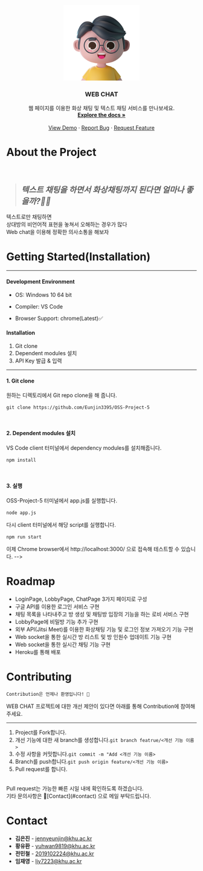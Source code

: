 <!-- PROJECT LOGO -->
<br />
<div align="center">
  <a href="https://github.com/othneildrew/Best-README-Template">
    <img src="https://github.com/Eunjin3395/OSS-Project-5/blob/main/public/images/01.png" alt="Logo" width="200">
  </a>

  <h3 align="center">WEB CHAT</h3>

  <p align="center">
    웹 페이지를 이용한 화상 채팅 및 텍스트 채팅 서비스를 만나보세요.
    <br />
    <a href="https://github.com/Eunjin3395/OSS-Project-5"><strong>Explore the docs »</strong></a>
    <br />
    <br />
    <a href="https://tranquil-river-87865.herokuapp.com/">View Demo</a>
    ·
    <a href="https://github.com/Eunjin3395/OSS-Project-5">Report Bug</a>
    ·
    <a href="https://github.com/Eunjin3395/OSS-Project-5">Request Feature</a>
  </p>
</div>

# About the Project

<br>

> ## ***텍스트 채팅을 하면서 화상채팅까지 된다면 얼마나 좋을까?🤷‍♂️***

 텍스트로만 채팅하면<br>
 상대방의 비언어적 표현을 놓쳐서 오해하는 경우가 많다<br>
 Web chat을 이용해 정확한 의사소통을 해보자<br>

 # Getting Started(Installation)
<hr>

#### Development Environment

- OS: Windows 10 64 bit

- Compiler: VS Code

- Browser Support: chrome(Latest)✅

#### Installation

 1. Git clone
 2. Dependent modules 설치
 3. API Key 발급 & 입력

<hr>

#### 1. Git clone
 
원하는 디렉토리에서 Git repo clone을 해 줍니다.

```
git clone https://github.com/Eunjin3395/OSS-Project-5
```
<br>

#### 2. Dependent modules 설치
 
VS Code client 터미널에서 dependency modules를 설치해줍니다.

    npm install
<br>

#### 3. 실행

OSS-Project-5 터미널에서 app.js를 실행합니다.

    node app.js
    
다시 client 터미널에서 해당 script를 실행합니다.

    npm run start
이제 Chrome browser에서 http://localhost:3000/ 으로 접속해 테스트할 수 있습니다. -->


 # Roadmap

- LoginPage, LobbyPage, ChatPage 3가지 페이지로 구성
- 구글 API를 이용한 로그인 서비스 구현
- 채팅 목록을 나타내주고 방 생성 및 채팅방 입장의 기능을 하는 로비 서비스 구현
- LobbyPage에 비밀방 기능 추가 구현
- 외부 API(Jitsi Meet)를 이용한 화상채팅 기능 및 로그인 정보 가져오기 기능 구현
- Web socket을 통한 실시간 방 리스트 및 방 인원수 업데이트 기능 구현
- Web socket을 통한 실시간 채팅 기능 구현
- Heroku를 통해 배포

# Contributing

```
Contribution은 언제나 환영입니다! 🙌
```

WEB CHAT 프로젝트에 대한 개선 제안이 있다면 아래를 통해 Contribution에 참여해 주세요.<hr>

1. Project를 Fork합니다.
2. 개선 기능에 대한 새 branch를 생성합니다.`git branch featrue/<개선 기능 이름>`
3. 수정 사항을 커밋합니다.`git commit -m "Add <개선 기능 이름>`
4. Branch를 push합니다.`git push origin feature/<개선 기능 이름>`
5. Pull request를 합니다.

<br>
Pull request는 가능한 빠른 시일 내에 확인하도록 하겠습니다.<br>
기타 문의사항은 📧[Contact](#contact) 으로 메일 부탁드립니다.<br>

# Contact

- **김은진** - jennyeunjin@khu.ac.kr
- **황유환** - yuhwan9819@khu.ac.kr
- **전민철** - 2019102224@khu.ac.kr
- **임재영** - ljy7223@khu.ac.kr
